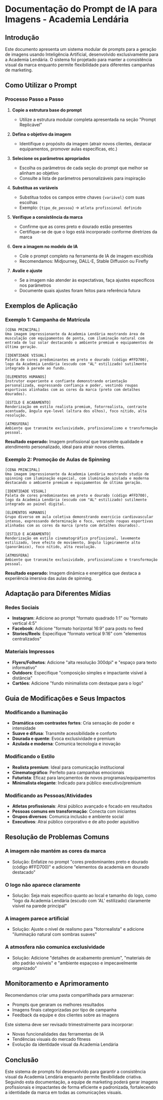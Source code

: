 # Documentação do Prompt de IA para Imagens - Academia Lendária

## Introdução

Este documento apresenta um sistema modular de prompts para a geração de imagens usando Inteligência Artificial, desenvolvido exclusivamente para a Academia Lendária. O sistema foi projetado para manter a consistência visual da marca enquanto permite flexibilidade para diferentes campanhas de marketing.

## Como Utilizar o Prompt

### Processo Passo a Passo

1. **Copie a estrutura base do prompt**
   - Utilize a estrutura modular completa apresentada na seção "Prompt Replicável"

2. **Defina o objetivo da imagem**
   - Identifique o propósito da imagem (atrair novos clientes, destacar equipamentos, promover aulas específicas, etc.)

3. **Selecione os parâmetros apropriados**
   - Escolha os parâmetros de cada seção do prompt que melhor se alinham ao objetivo
   - Consulte a lista de parâmetros personalizáveis para inspiração

4. **Substitua as variáveis**
   - Substitua todos os campos entre chaves `{variável}` com suas escolhas
   - Exemplo: `{tipo_de_pessoa}` → `atleta profissional definido`

5. **Verifique a consistência da marca**
   - Confirme que as cores preto e dourado estão presentes
   - Certifique-se de que o logo está incorporado conforme diretrizes da marca

6. **Gere a imagem no modelo de IA**
   - Cole o prompt completo na ferramenta de IA de imagem escolhida
   - Recomendamos: Midjourney, DALL-E, Stable Diffusion ou Firefly

7. **Avalie e ajuste**
   - Se a imagem não atender às expectativas, faça ajustes específicos nos parâmetros
   - Documente quais ajustes foram feitos para referência futura

## Exemplos de Aplicação

### Exemplo 1: Campanha de Matrícula

```
[CENA PRINCIPAL]
Uma imagem impressionante da Academia Lendária mostrando área de musculação com equipamentos de ponta, com iluminação natural com entrada de luz solar destacando o ambiente premium e equipamentos de última geração.

[IDENTIDADE VISUAL]
Paleta de cores predominantes em preto e dourado (código #FFD700), logo da Academia Lendária (escudo com "AL" estilizado) sutilmente integrado à parede ao fundo.

[ELEMENTOS HUMANOS]
Instrutor experiente e confiante demonstrando orientação personalizada, expressando confiança e poder, vestindo roupas esportivas alinhadas com as cores da marca (preto com detalhes dourados).

[ESTILO E ACABAMENTO]
Renderização em estilo realista premium, fotorrealista, contraste acentuado, ângulo eye-level (altura dos olhos), foco nítido, alta resolução.

[ATMOSFERA]
Ambiente que transmite exclusividade, profissionalismo e transformação pessoal.
```

**Resultado esperado:** Imagem profissional que transmite qualidade e atendimento personalizado, ideal para atrair novos clientes.

### Exemplo 2: Promoção de Aulas de Spinning

```
[CENA PRINCIPAL]
Uma imagem impressionante da Academia Lendária mostrando studio de spinning com iluminação especial, com iluminação azulada e moderna destacando o ambiente premium e equipamentos de última geração.

[IDENTIDADE VISUAL]
Paleta de cores predominantes em preto e dourado (código #FFD700), logo da Academia Lendária (escudo com "AL" estilizado) sutilmente integrado ao painel digital.

[ELEMENTOS HUMANOS]
Grupo diverso em aula coletiva demonstrando exercício cardiovascular intenso, expressando determinação e foco, vestindo roupas esportivas alinhadas com as cores da marca (preto com detalhes dourados).

[ESTILO E ACABAMENTO]
Renderização em estilo cinematográfico profissional, levemente estilizado, leve efeito de movimento, ângulo ligeiramente alto (panorâmico), foco nítido, alta resolução.

[ATMOSFERA]
Ambiente que transmite exclusividade, profissionalismo e transformação pessoal.
```

**Resultado esperado:** Imagem dinâmica e energética que destaca a experiência imersiva das aulas de spinning.

## Adaptação para Diferentes Mídias

### Redes Sociais
- **Instagram**: Adicione ao prompt "formato quadrado 1:1" ou "formato vertical 4:5"
- **Facebook**: Adicione "formato horizontal 16:9" para posts no feed
- **Stories/Reels**: Especifique "formato vertical 9:16" com "elementos centralizados"

### Materiais Impressos
- **Flyers/Folhetos**: Adicione "alta resolução 300dpi" e "espaço para texto informativo"
- **Outdoors**: Especifique "composição simples e impactante visível à distância"
- **Cartões**: Adicione "fundo minimalista com destaque para o logo"

## Guia de Modificações e Seus Impactos

### Modificando a Iluminação
- **Dramática com contrastes fortes**: Cria sensação de poder e intensidade
- **Suave e difusa**: Transmite acessibilidade e conforto
- **Dourada e quente**: Evoca exclusividade e premium
- **Azulada e moderna**: Comunica tecnologia e inovação

### Modificando o Estilo
- **Realista premium**: Ideal para comunicação institucional
- **Cinematográfico**: Perfeito para campanhas emocionais
- **Futurista**: Eficaz para lançamentos de novos programas/equipamentos
- **Minimalista elegante**: Indicado para público executivo/premium

### Modificando as Pessoas/Atividades
- **Atletas profissionais**: Atrai público avançado e focado em resultados
- **Pessoas comuns em transformação**: Conecta com iniciantes
- **Grupos diversos**: Comunica inclusão e ambiente social
- **Executivos**: Atrai público corporativo e de alto poder aquisitivo

## Resolução de Problemas Comuns

### A imagem não mantém as cores da marca
- Solução: Enfatize no prompt "cores predominantes preto e dourado (código #FFD700)" e adicione "elementos da academia em dourado destacado"

### O logo não aparece claramente
- Solução: Seja mais específico quanto ao local e tamanho do logo, como "logo da Academia Lendária (escudo com 'AL' estilizado) claramente visível na parede principal"

### A imagem parece artificial
- Solução: Ajuste o nível de realismo para "fotorrealista" e adicione "iluminação natural com sombras suaves"

### A atmosfera não comunica exclusividade
- Solução: Adicione "detalhes de acabamento premium", "materiais de alto padrão visíveis" e "ambiente espaçoso e impecavelmente organizado"

## Monitoramento e Aprimoramento

Recomendamos criar uma pasta compartilhada para armazenar:
- Prompts que geraram os melhores resultados
- Imagens finais categorizadas por tipo de campanha
- Feedback da equipe e dos clientes sobre as imagens

Este sistema deve ser revisado trimestralmente para incorporar:
- Novas funcionalidades das ferramentas de IA
- Tendências visuais do mercado fitness
- Evolução da identidade visual da Academia Lendária

## Conclusão

Este sistema de prompts foi desenvolvido para garantir a consistência visual da Academia Lendária enquanto permite flexibilidade criativa. Seguindo esta documentação, a equipe de marketing poderá gerar imagens profissionais e impactantes de forma eficiente e padronizada, fortalecendo a identidade da marca em todas as comunicações visuais.
